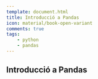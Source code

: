 ```yaml
---
template: document.html
title: Introducció a Pandas
icon: material/book-open-variant
comments: true
tags:
    - python
    - pandas
---
```



## Introducció a Pandas
